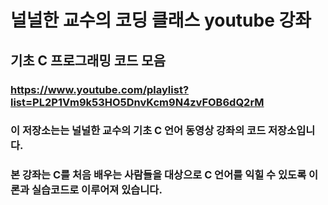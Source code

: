 # 널널한 교수의 코딩 클래스 youtube 강좌
## 기초 C 프로그래밍 코드 모음
### https://www.youtube.com/playlist?list=PL2P1Vm9k53HO5DnvKcm9N4zvFOB6dQ2rM
### 이 저장소는는 널널한 교수의 기초 C 언어 동영상 강좌의 코드 저장소입니다.
### 본 강좌는 C를 처음 배우는 사람들을 대상으로 C 언어를 익힐 수 있도록 이론과 실습코드로 이루어져 있습니다.

